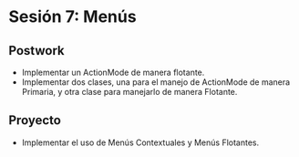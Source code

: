 # Sesión 7: Menús

## Postwork

- Implementar un ActionMode de manera flotante.
- Implementar dos clases, una para el manejo de ActionMode de manera Primaria, y otra clase para manejarlo de manera Flotante.

## Proyecto

- Implementar el uso de Menús Contextuales y Menús Flotantes.
